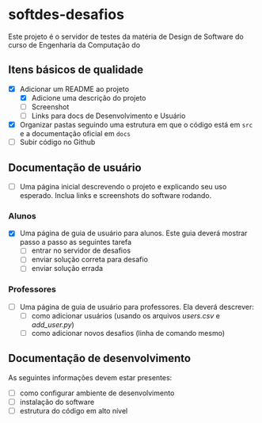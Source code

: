 # softdes-desafios

Este projeto é o servidor de testes da matéria de Design de Software do curso de Engenharia da Computação do 

## Itens básicos de qualidade

- [x] Adicionar um README ao projeto
  - [x] Adicione uma descrição do projeto
  - [ ] Screenshot
  - [ ] Links para docs de Desenvolvimento e Usuário
- [x] Organizar pastas seguindo uma estrutura em que o código está em `src` e a documentação oficial em `docs`
- [ ] Subir código no Github

## Documentação de usuário

- [ ] Uma página inicial descrevendo o projeto e explicando seu uso esperado. Inclua links e screenshots do software rodando.

### Alunos
- [x] Uma página de guia de usuário para alunos. Este guia deverá mostrar passo a passo as seguintes tarefa
  - [ ] entrar no servidor de desafios
  - [ ] enviar solução correta para desafio
  - [ ] enviar solução errada

### Professores
- [ ] Uma página de guia de usuário para professores. Ela deverá descrever:
  - [ ] como adicionar usuários (usando os arquivos _users.csv_ e _add_user.py_)
  - [ ] como adicionar novos desafios (linha de comando mesmo)

## Documentação de desenvolvimento

As seguintes informações devem estar presentes:

- [ ] como configurar ambiente de desenvolvimento
- [ ] instalação do software
- [ ] estrutura do código em alto nível
